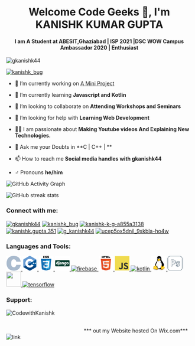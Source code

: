 <h1 align="center">Welcome Code Geeks 👋, I'm KANISHK KUMAR GUPTA</h1>

<h4 align="center">I am A Student at ABESIT,Ghaziabad | ISP 2021 |DSC WOW Campus Ambassador 2020 |  Enthusiast</h4>

<p align="left"> <img src="https://komarev.com/ghpvc/?username=gkanishk44&label=Profile%20views&color=0e75b6&style=flat" alt="gkanishk44" /> </p>

<p align="left"> <a href="https://twitter.com/kanishk_bug" target="blank"><img src="https://img.shields.io/twitter/follow/kanishk_bug?logo=twitter&style=for-the-badge" alt="kanishk_bug" /></a> </p>


- 🔭 I’m currently working on [A Mini Project](https://github.com/gkanishk44/Electricity--payment-Mini-Project-)

- 🌱 I’m currently learning **Javascript and Kotlin**

- 👯 I’m looking to collaborate on **Attending Workshops and Seminars**

- 🤝 I’m looking for help with **Learning Web Development**

- 👨‍💻 I am passionate about **Making Youtube videos And Explaining New Technologies.** 

- 💬 Ask me your Doubts in **C | C++ | **

- 📫 How to reach me **Social media handles with gkanishk44**

- ♂️ Pronouns **he/him**

![GitHub Activity Graph](https://activity-graph.herokuapp.com/graph?username=gkanishk44)  

![GitHub streak stats](https://github-readme-streak-stats.herokuapp.com/?user=gkanishk44)  


<h3 align="left">Connect with me:</h3>
<p align="left">
<a href="https://dev.to/gkanishk44" target="blank"><img align="center" src="https://cdn.jsdelivr.net/npm/simple-icons@3.0.1/icons/dev-dot-to.svg" alt="gkanishk44" height="30" width="40" /></a>
<a href="https://twitter.com/kanishk_bug" target="blank"><img align="center" src="https://cdn.jsdelivr.net/npm/simple-icons@3.0.1/icons/twitter.svg" alt="kanishk_bug" height="30" width="40" /></a>
<a href="https://linkedin.com/in/kanishk-k-g-a855a3138" target="blank"><img align="center" src="https://cdn.jsdelivr.net/npm/simple-icons@3.0.1/icons/linkedin.svg" alt="kanishk-k-g-a855a3138" height="30" width="40" /></a>
<a href="https://fb.com/kanishk.gupta.351" target="blank"><img align="center" src="https://cdn.jsdelivr.net/npm/simple-icons@3.0.1/icons/facebook.svg" alt="kanishk.gupta.351" height="30" width="40" /></a>
<a href="https://instagram.com/g_kanishk44" target="blank"><img align="center" src="https://cdn.jsdelivr.net/npm/simple-icons@3.0.1/icons/instagram.svg" alt="g_kanishk44" height="30" width="40" /></a>
<a href="https://www.youtube.com/c/ucep5ox5dnil_9skbla-ho4w" target="blank"><img align="center" src="https://cdn.jsdelivr.net/npm/simple-icons@3.0.1/icons/youtube.svg" alt="ucep5ox5dnil_9skbla-ho4w" height="30" width="40" /></a>

</p>

<h3 align="left">Languages and Tools:</h3>
<p align="left"> <a href="https://www.cprogramming.com/" target="_blank"> <img src="https://raw.githubusercontent.com/devicons/devicon/master/icons/c/c-original.svg" alt="c" width="40" height="40"/> </a> <a href="https://www.w3schools.com/cpp/" target="_blank"> <img src="https://raw.githubusercontent.com/devicons/devicon/master/icons/cplusplus/cplusplus-original.svg" alt="cplusplus" width="40" height="40"/> </a> <a href="https://www.w3schools.com/css/" target="_blank"> <img src="https://raw.githubusercontent.com/devicons/devicon/master/icons/css3/css3-original-wordmark.svg" alt="css3" width="40" height="40"/> </a> <a href="https://www.djangoproject.com/" target="_blank"> <img src="https://raw.githubusercontent.com/devicons/devicon/master/icons/django/django-original.svg" alt="django" width="40" height="40"/> </a> <a href="https://firebase.google.com/" target="_blank"> <img src="https://www.vectorlogo.zone/logos/firebase/firebase-icon.svg" alt="firebase" width="40" height="40"/> </a> <a href="https://www.w3.org/html/" target="_blank"> <img src="https://raw.githubusercontent.com/devicons/devicon/master/icons/html5/html5-original-wordmark.svg" alt="html5" width="40" height="40"/> </a> <a href="https://developer.mozilla.org/en-US/docs/Web/JavaScript" target="_blank"> <img src="https://raw.githubusercontent.com/devicons/devicon/master/icons/javascript/javascript-original.svg" alt="javascript" width="40" height="40"/> </a> <a href="https://kotlinlang.org" target="_blank"> <img src="https://www.vectorlogo.zone/logos/kotlinlang/kotlinlang-icon.svg" alt="kotlin" width="40" height="40"/> </a> <a href="https://www.linux.org/" target="_blank"> <img src="https://raw.githubusercontent.com/devicons/devicon/master/icons/linux/linux-original.svg" alt="linux" width="40" height="40"/> </a> <a href="https://www.photoshop.com/en" target="_blank"> <img src="https://raw.githubusercontent.com/devicons/devicon/master/icons/photoshop/photoshop-line.svg" alt="photoshop" width="40" height="40"/> </a> <a href="https://www..org" target="_blank"> <img src="https://raw.githubusercontent.com/devicons/devicon/master/icons//-original.svg" alt="" width="40" height="40"/> </a> <a href="https://www.tensorflow.org" target="_blank"> <img src="https://www.vectorlogo.zone/logos/tensorflow/tensorflow-icon.svg" alt="tensorflow" width="40" height="40"/> </a> </p>

<h3 align="left">Support:</h3>
<p><a href="https://www.buymeacoffee.com/CodewithKanishk"> <img align="left" src="https://cdn.buymeacoffee.com/buttons/v2/default-yellow.png" height="50" width="210" alt="CodewithKanishk" /></a></p><br><br>




*** out my Website hosted On Wix.com***    
![link]("https://kanishk2019cs159.wixsite.com/gkanishk44")
